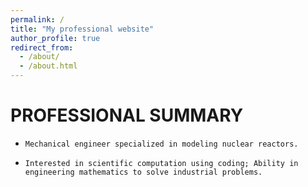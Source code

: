 ```yaml
---
permalink: /
title: "My professional website"
author_profile: true
redirect_from: 
  - /about/
  - /about.html
---
```



PROFESSIONAL SUMMARY
====================
-     Mechanical engineer specialized in modeling nuclear reactors.
-     Interested in scientific computation using coding; Ability in engineering mathematics to solve industrial problems.
